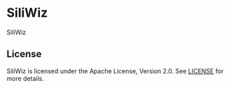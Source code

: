 # SiliWiz

SiliWiz

## License

SiliWiz is licensed under the Apache License, Version 2.0. See [LICENSE](LICENSE) for more details.
